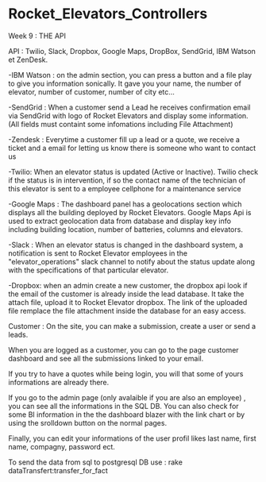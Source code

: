 
# Rocket_Elevators_Controllers
Week 9 : THE API

API : Twilio, Slack, Dropbox, Google Maps, DropBox, SendGrid, IBM Watson et ZenDesk.

-IBM Watson : on the admin section, you can press a button and a file play to give you information sonically. It gave you your name, the number of elevator, number of customer, number of city etc...

-SendGrid : When a customer send a Lead he receives confirmation email via SendGrid with logo of Rocket Elevators and display some information. (All fields must containt some infomations including File Attachment)

-Zendesk : Everytime a customer fill up a lead or a quote, we receive a ticket and a email for letting us know there is someone who want to contact us

-Twilio: When an elevator status is updated (Active or Inactive). Twilio check if the status is in intervention, if so the contact name of the technician of this elevator is sent to a employee cellphone for a maintenance service

-Google Maps : The dashboard panel has a geolocations section which displays all the building deployed by Rocket Elevators. Google Maps Api is used to extract geolocation data from database and display key info including building location, number of batteries, columns and elevators.

-Slack : When an elevator status is changed in the dashboard system, a notification is sent to Rocket Elevator employees in the "elevator_operations"  slack channel to notify about the status update along with the specifications of that particular elevator.

-Dropbox: when an admin create a new customer, the dropbox api look if the email of the customer is already inside the lead database. It take the attach file, upload it to Rocket Elevator dropbox. The link of the uploaded file remplace the file attachment inside the database for an easy access.

Customer : 
On the site, you can make a submission, create a user or send a leads.

When you are logged as a customer, you can go to the page customer dashboard and see all the submissions linked to your email. 

If you try to have a quotes while being login, you will that some of yours informations are already there.


<!-- Admin :    jonathanmurray1@msn.com/////123456 or felix@homtail.com///////123456 -->

If you go to the admin page (only avalaible if you are also an employee) , you can see all the informations in the SQL DB. You can also check for some BI information in the the dashboard blazer with the link chart or by using the srolldown button on the normal pages.

Finally, you can edit your informations of the user profil likes last name, first name, compagny, password ect.


To send the data from sql to postgresql DB use :  rake dataTransfert:transfer_for_fact

